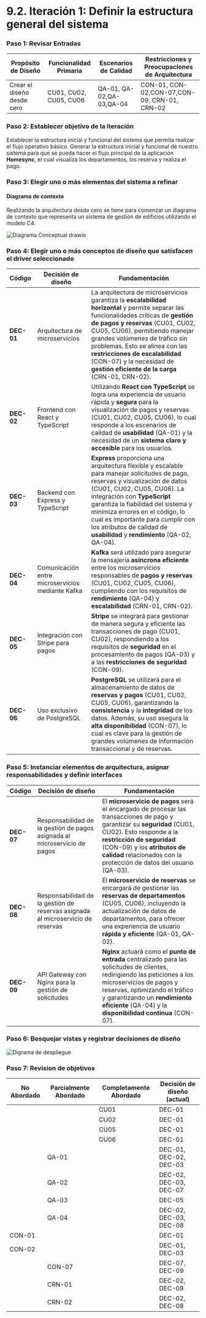 # 9.2. Iteración 1: Definir la estructura general del sistema

### Paso 1: Revisar Entradas

| **Propósito de Diseño**     | **Funcionalidad Primaria**     | **Escenarios de Calidad**       | **Restricciones y Preocupaciones de Arquitectura**      |
|-----------------------------|--------------------------------|---------------------------------|-------------------------------------------------------|
| Crear el diseño desde cero  | CU01, CU02, CU05, CU06      | QA-01, QA-02,QA-03,QA-04          | CON-01, CON-02,CON-07,CON-09, CRN-01, CRN-02 |

### Paso 2: Establecer objetivo de la iteración

Establecer la estructura inicial y funcional del sistema que permita realizar el flujo operativo básico. Generar la estructura inicial y funcional de nuestro sistema para que se pueda hacer el flujo principal de la aplicación **Homesync**, el cual visualiza los departamentos, los reserva y realiza el pago.

### Paso 3: Elegir uno o más elementos del sistema a refinar

#### Diagrama de contexto

Realizando la arquitectura desde cero se tiene para comenzar un diagrama de contexto que representa un sistema de gestión de edificios utilizando el modelo C4.

![Diagrama Conceptual drawio](https://github.com/user-attachments/assets/5bc3a021-42df-4e8d-80f4-57397298f2d6)


### Paso 4: Elegir uno o más conceptos de diseño que satisfacen el driver seleccionado

| **Código**     | **Decisión de diseño**                                                         | **Fundamentación**                                                                                     |
|----------------|---------------------------------------------------------------------------------|--------------------------------------------------------------------------------------------------------|
| **DEC-01**     | Arquitectura de microservicios                                               | La arquitectura de microservicios garantiza la **escalabilidad horizontal** y permite separar las funcionalidades críticas de **gestión de pagos y reservas** (CU01, CU02, CU05, CU06), permitiendo manejar grandes volúmenes de tráfico sin problemas. Esto se alinea con las **restricciones de escalabilidad** (CON-07) y la necesidad de **gestión eficiente de la carga** (CRN-01, CRN-02). |
| **DEC-02**     | Frontend con React y TypeScript                                              | Utilizando **React con TypeScript** se logra una experiencia de usuario rápida y **segura** para la visualización de pagos y reservas (CU01, CU02, CU05, CU06), lo cual responde a los escenarios de calidad de **usabilidad** (QA-01) y la necesidad de un **sistema claro y accesible** para los usuarios. |
| **DEC-03**     | Backend con Express y TypeScript                                             | **Express** proporciona una arquitectura flexible y escalable para manejar solicitudes de pago, reservas y visualización de datos (CU01, CU02, CU05, CU06). La integración con **TypeScript** garantiza la fiabilidad del sistema y minimiza errores en el código, lo cual es importante para cumplir con los atributos de calidad de **usabilidad** y **rendimiento** (QA-02, QA-04). |
| **DEC-04**     | Comunicación entre microservicios mediante Kafka                             | **Kafka** será utilizado para asegurar la mensajería **asíncrona eficiente** entre los microservicios responsables de **pagos y reservas** (CU01, CU02, CU05, CU06), cumpliendo con los requisitos de **rendimiento** (QA-04) y **escalabilidad** (CRN-01, CRN-02). |
| **DEC-05**     | Integración con Stripe para pagos                                           | **Stripe** se integrará para gestionar de manera segura y eficiente las transacciones de pago (CU01, CU02), respondiendo a los requisitos de **seguridad** en el procesamiento de pagos (QA-03) y a las **restricciones de seguridad** (CON-09). |
| **DEC-06**     | Uso exclusivo de PostgreSQL                                                 | **PostgreSQL** se utilizará para el almacenamiento de datos de **reservas y pagos** (CU01, CU02, CU05, CU06), garantizando la **consistencia** y la **integridad** de los datos. Además, su uso asegura la **alta disponibilidad** (CON-07), lo cual es clave para la gestión de grandes volúmenes de información transaccional y de reservas. |




### Paso 5: Instanciar elementos de arquitectura, asignar responsabilidades y definir interfaces

| **Código**     | **Decisión de diseño**                                                         | **Fundamentación**                                                                                     |
|----------------|---------------------------------------------------------------------------------|--------------------------------------------------------------------------------------------------------|
| **DEC-07**     | Responsabilidad de la gestión de pagos asignada al microservicio de pagos    | El **microservicio de pagos** será el encargado de procesar las transacciones de pago y garantizar su **seguridad** (CU01, CU02). Esto responde a la **restricción de seguridad** (CON-09) y los **atributos de calidad** relacionados con la protección de datos del usuario (QA-03). |
| **DEC-08**     | Responsabilidad de la gestión de reservas asignada al microservicio de reservas | El **microservicio de reservas** se encargará de gestionar las **reservas de departamentos** (CU05, CU06), incluyendo la actualización de datos de departamentos, para ofrecer una experiencia de usuario **rápida y eficiente** (QA-01, QA-02). |
| **DEC-09**     | API Gateway con Nginx para la gestión de solicitudes                         | **Nginx** actuará como el **punto de entrada** centralizado para las solicitudes de clientes, redirigiendo las peticiones a los microservicios de pagos y reservas, optimizando el tráfico y garantizando un **rendimiento eficiente** (QA-04) y la **disponibilidad continua** (CON-07). |






### Paso 6: Bosquejar vistas y registrar decisiones de diseño

![Digrama de despliegue](https://github.com/user-attachments/assets/5565fa7c-884b-4d25-8953-bf74fd59623c)



### Paso 7: Revision de objetivos

| **No Abordado** | **Parcialmente Abordado** | **Completamente Abordado** | **Decisión de diseño (actual)** |
|------------------|---------------------------|----------------------------|----------------------------------|
|                  |                           | CU01                       | DEC-01                          |
|                  |                           | CU02                       | DEC-01                          |
|                  |                           | CU05                       | DEC-01                          |
|                  |                           | CU06                       | DEC-01                          |
|                  | QA-01                     |                            | DEC-01, DEC-02, DEC-03          |
|                  | QA-02                     |                            | DEC-02, DEC-03, DEC-07          |
|                  | QA-03                     |                            | DEC-05                          |
|                  | QA-04                     |                            | DEC-02, DEC-03, DEC-08          |
| CON-01           |                           |                            | DEC-01                          |
| CON-02           |                           |                            | DEC-01, DEC-03                  |
|                  | CON-07                    |                            | DEC-07, DEC-09                  |
|                  | CRN-01                    |                            | DEC-02, DEC-08                  |
|                  | CRN-02                    |                            | DEC-02, DEC-08                  |




